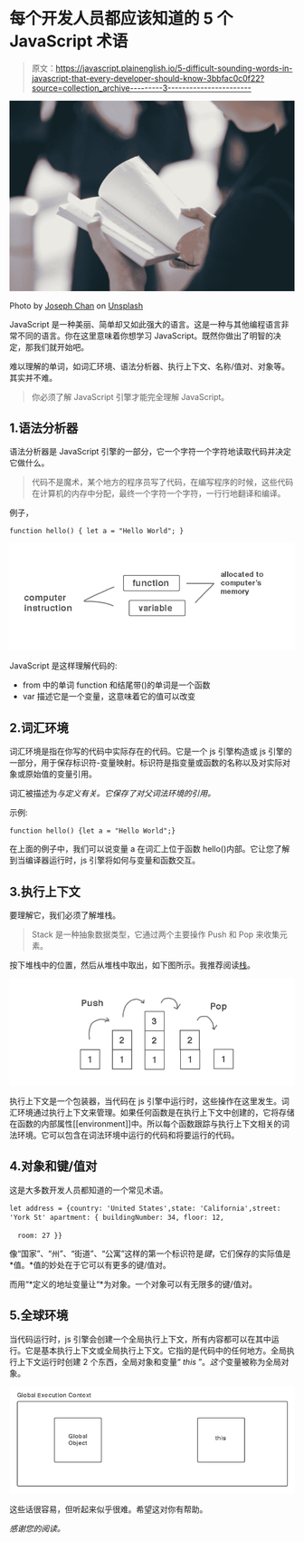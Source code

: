 # 每个开发人员都应该知道的 5 个 JavaScript 术语

> 原文：<https://javascript.plainenglish.io/5-difficult-sounding-words-in-javascript-that-every-developer-should-know-3bbfac0c0f22?source=collection_archive---------3----------------------->

![](img/c2fade57ed4aacd309ea844241d9f014.png)

Photo by [Joseph Chan](https://unsplash.com/@yulokchan?utm_source=medium&utm_medium=referral) on [Unsplash](https://unsplash.com?utm_source=medium&utm_medium=referral)

JavaScript 是一种美丽、简单却又如此强大的语言。这是一种与其他编程语言非常不同的语言。你在这里意味着你想学习 JavaScript。既然你做出了明智的决定，那我们就开始吧。

难以理解的单词，如词汇环境、语法分析器、执行上下文、名称/值对、对象等。其实并不难。

> 你必须了解 JavaScript 引擎才能完全理解 JavaScript。

## 1.语法分析器

语法分析器是 JavaScript 引擎的一部分，它一个字符一个字符地读取代码并决定它做什么。

> 代码不是魔术，某个地方的程序员写了代码，在编写程序的时候，这些代码在计算机的内存中分配，最终一个字符一个字符，一行行地翻译和编译。

例子，

```
function hello() { let a = "Hello World"; }
```

![](img/4fb8d9a1fe2c3162a56d567d9d0600e3.png)

JavaScript 是这样理解代码的:

*   from 中的单词 function 和结尾带()的单词是一个函数
*   var 描述它是一个变量，这意味着它的值可以改变

## 2.词汇环境

词汇环境是指在你写的代码中实际存在的代码。它是一个 js 引擎构造或 js 引擎的一部分，用于保存标识符-变量映射。标识符是指变量或函数的名称以及对实际对象或原始值的变量引用。

词汇被描述为*与定义有关。它保存了对父词法环境的引用。*

示例:

```
function hello() {let a = "Hello World";}
```

在上面的例子中，我们可以说变量 a 在词汇上位于函数 hello()内部。它让您了解到当编译器运行时，js 引擎将如何与变量和函数交互。

## 3.执行上下文

要理解它，我们必须了解堆栈。

> Stack 是一种抽象数据类型，它通过两个主要操作 Push 和 Pop 来收集元素。

按下堆栈中的位置，然后从堆栈中取出，如下图所示。我推荐阅读[栈](https://www.oreilly.com/library/view/data-structures-and/9781449373931/ch04.html)。

![](img/a2834a1f85b1441532405a0f1a77c054.png)

执行上下文是一个包装器，当代码在 js 引擎中运行时，这些操作在这里发生。词汇环境通过执行上下文来管理。如果任何函数是在执行上下文中创建的，它将存储在函数的内部属性[[environment]]中。所以每个函数跟踪与执行上下文相关的词法环境。它可以包含在词法环境中运行的代码和将要运行的代码。

## 4.对象和键/值对

这是大多数开发人员都知道的一个常见术语。

```
let address = {country: 'United States',state: 'California',street: 'York St' apartment: { buildingNumber: 34, floor: 12,

  room: 27 }}
```

像“国家”、“州”、“街道”、“公寓”这样的第一个标识符是*键*，它们保存的实际值是*值。*值的妙处在于它可以有更多的键/值对。

而用“*定义的地址变量让“*为对象。一个对象可以有无限多的键/值对。

## 5.全球环境

当代码运行时，js 引擎会创建一个全局执行上下文，所有内容都可以在其中运行。它是基本执行上下文或全局执行上下文。它指的是代码中的任何地方。全局执行上下文运行时创建 2 个东西，全局对象和变量“ *this* ”。*这个*变量被称为全局对象。

![](img/6034f862745e9be2f525cc4f73a3551e.png)

这些话很容易，但听起来似乎很难。希望这对你有帮助。

*感谢您的阅读。*